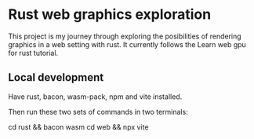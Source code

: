 # Rust web graphics exploration

This project is my journey through exploring the posibilities of rendering graphics in a web setting with rust.
It currently follows the Learn web gpu for rust tutorial.

## Local development

Have rust, bacon, wasm-pack, npm and vite installed.

Then run these two sets of commands in two terminals:

cd rust && bacon wasm
cd web && npx vite
